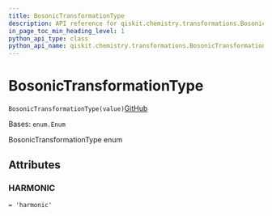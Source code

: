```yaml
---
title: BosonicTransformationType
description: API reference for qiskit.chemistry.transformations.BosonicTransformationType
in_page_toc_min_heading_level: 1
python_api_type: class
python_api_name: qiskit.chemistry.transformations.BosonicTransformationType
---
```


# BosonicTransformationType

<span id="qiskit.chemistry.transformations.BosonicTransformationType" />

`BosonicTransformationType(value)`[GitHub](https://github.com/qiskit-community/qiskit-aqua/tree/stable/0.9/qiskit/chemistry/transformations/bosonic_transformation.py "view source code")

Bases: `enum.Enum`

BosonicTransformationType enum

## Attributes

<span id="qiskit.chemistry.transformations.BosonicTransformationType.HARMONIC" />

### HARMONIC

`= 'harmonic'`

